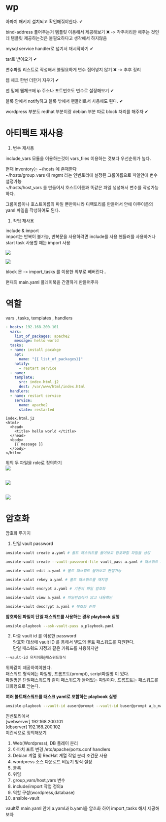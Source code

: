 # wp

아파치 패키지 설치되고 확인해줘야한다.     ✔

bind-address 풀어주는거 템플릿 이용해서 제공해보기     ❌ -> 각주처리만 해주는 것인데 템플릿 제공하는것은 불필요하다고 생각해서 하지않음

mysql service handler로 넘겨서 재시작하기       ✔

tar로 받아오기     ✔

변수파일 리스트로 작성해서 불필요하게 변수 집어넣지 않기     ❌ -> 추후 정리

웹 체크 한번 더한거 지우기     ✔

맨 밑에 웹체크에 ip 주소나 포트번호도 변수로 설정해보기         ✔

블록 안에서 notify하고 블록 밖에서 핸들러로서 사용해도 된다.      ✔

wordpress 부분도 redhat 부분이랑 debian 부분 따로 block 처리를 해주자       ✔


# 아티팩트 재사용 
1. 변수 재사용       

include_vars 모듈을 이용하는것이 vars_files 이용하는 것보다 우선순위가 높다.   

현재 inventory는 ~/hosts 에 존재한다       
~/hosts/group_vars 에 mgmt 라는 인벤토리에 설정된 그룹이름으로 파일안에 변수설정가능       
~/hosts/host_vars 를 만들어서 호스트이름과 똑같은 파일 생성해서 변수를 작성가능하다.      

그룹이름이나 호스트이름의 파일 뿐만아니라 디렉토리를 만들어서 안에 아무이름의yaml 파일을 작성하여도 된다.     

1. 작업 재사용       

include & import         
import는 반복이 불가능, 반복문을 사용하려면 include를 사용
핸들러를 사용하거나 start task 사용할 때는 import 사용        

<img src="image/20210803115043.png"><br>

<img src="image/20210803115423.png"><br>


block 문 -> import_tasks 를 이용한 외부로 빼버린다..      

현재의 main.yaml 플레이북을 간결하게 만들어주자    

# 역할 

vars , tasks, templates , handlers
```yaml
- hosts: 192.168.200.101
  vars:
    list_of_packages: apache2
    message: hello world
  tasks:
  - name: install pacakge
    apt:
      name: "{{ list_of_packages}}"
    notify:
      - restart service
  - name:
    template:
      src: index.html.j2
      dest: /var/www/html/index.html
  handlers:
  - name: restart service
    service:
      name: apache2
      state: restarted
```
```jinja
index.html.j2
<html>
  <head>
    <title> hello world </title>
  </head>
  <body>
    {{ message }}
  </body>
</htlm>
```
위의 두 파일을 role로 정의하기      
<img src="image/20210803143332.png"><br><br/>


<img src="image/20210803143455.png"><br><br/>

<img src="image/20210803143528.png">      




# 암호화    
암호화 두가지      
1. 단일 vault password
```bash
ansible-vault create a.yaml # 볼트 패스워드를 물어보고 암호화할 파일을 생성
```
```bash
ansible-vault create --vault-password-file vault_pass a.yaml # 패스워드 파일을 통해서도 생성가능
```
```bash
ansible-vault edit a.yaml # 볼트 패스워드 물어보고 편집가능
```
```bash
ansible-valut rekey a.yaml # 볼트 패스워드를 재지정
```
```bash
ansible-vault encrypt a.yaml # 기존의 파일 암호화
```
```bash
ansible-vault view a.yaml # 파일편집하지 않고 내용확인
```
```bash
ansible-vault descrypt a.yaml # 복호화 진행
```
**암호화된 파일이 단일 패스워드를 사용하는 경우 playbook 실행**        
```bash
ansible-playbook --ask-vault-pass a_playbook.yaml
```
2. 다중 vault id 를 이용한 password          
암호화 대상에 vault ID 를 통해서 별도의 볼트 패스워드를 지원한다.         
단일 패스워드 지정과 같은 키워드를 사용하지만
```bash
--vault-id 유저이름@패스워드형식 
```
위와같이 제공하여야한다.       
패스워드 형식에는 파일명, 프롬프트(prompt), script파일명 이 있다.       
파일명은 단일패스워드와 같이 패스워드가 들어있는 파일이다. 프롬프트는 패스워드를 대화형으로 받는다.   

**여러 볼트패스워드를 태스크 yaml로 포함하는 playbook 실행**     
```bash
ansible-playbook --vault-id auser@prompt --vault-id buser@prompt a_b_main.yaml
```


인벤토리에서      
[webserver]
192.168.200.101       
[dbserver]
192.168.200.102      
이런식으로 정의해보기

1. Web(Wordpress), DB 플레이 분리
2. 아파치 포트 변경
    /etc/apache/ports.conf
    handlers
3. Debian 계열 및 RedHat 계열 작업 분리
    조건문 사용
4. wordpress 소스 다운로드 비동기 방식 설정
5. 블록
6. 위임
7. group_vars/host_vars 변수
8. include/import 작업 정의a
9. 역할 구성(wordpress,database)
10. ansible-vault

vault로 main.yaml 안에 a.yaml과 b.yaml을 암호화 하여 import_tasks 해서 제공해보자     